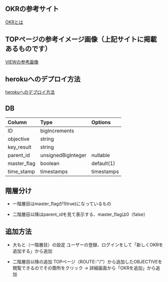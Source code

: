 ## OKRの参考サイト
[OKRとは](https://www.kaonavi.jp/dictionary/okr/)

## TOPページの参考イメージ画像（上記サイトに掲載あるものです）
[VIEWの参考画像](https://gyazo.com/cad00082fd8d7366d53fdf4cad41389c)

## herokuへのデプロイ方法
[herokuへのデプロイ方法](https://docs.google.com/document/d/1qJ_VOCOTJnjaIoZblAKYiwJN43LHd2qO_JCf-WKQqjY/edit?usp=sharing)


## DB
| Column | Type | 	Options |
|:-----------|:------------|:------------|
| ID       | bigIncrements    |      |
| objective     | string      |      |
| key_result    | string      |      |
| parent_id     | unsignedBigInteger  | nullable |
| master_flag   | boolean     | default(1) |
| time_stamp    | timestamps  | timestamps |


## 階層分け
* 一階層目はmaster_flagが1(true)になっているもの　
+ 二階層目以降はparent_idを見て表示する、master_flagは0（false）


## 追加方法
* 大もと（一階層目）の設定
ユーザーの登録、ログインをして「新しくOKRを追加する」から追加
+ 二階層目以降の追加
TOPページ（ROUTE::"/"）から追加したOBJECTIVEを閲覧できるのでその箇所をクリック → 詳細画面から「OKRを追加」から追加
